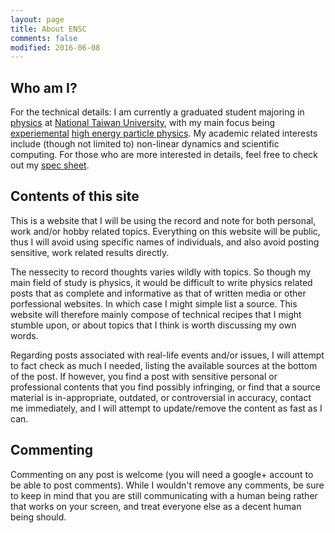 ```yaml
---
layout: page
title: About ENSC
comments: false
modified: 2016-06-08
---
```


## Who am I?

For the technical details: I am currently a graduated student majoring in [physics](https://en.wikipedia.org/wiki/Physics) at [National Taiwan University](http://www.ntu.edu.tw/english/), with my main focus being [experiemental](https://en.wikipedia.org/wiki/Experiment) [high energy particle physics](https://en.wikipedia.org/wiki/Particle_physics). My academic related interests include (though not limited to) non-linear dynamics and scientific computing. For those who are more interested in details, feel free to check out my [spec sheet]({{site.url}}/pages/spec/).


## Contents of this site

This is a website that I will be using the record and note for both personal, work and/or hobby related topics. Everything on this website will be public, thus I will avoid using specific names of individuals, and also avoid posting sensitive, work related results directly.

The nessecity to record thoughts varies wildly with topics. So though my main field of study is physics, it would be difficult to write physics related posts that as complete and informative as that of written media or other porfessional websites. In which case I might simple list a source. This website will therefore mainly compose of technical recipes that I might stumble upon, or about topics that I think is worth discussing my own words.

Regarding posts associated with real-life events and/or issues, I will attempt to fact check as much I needed, listing the available sources at the bottom of the post. If however, you find a post with sensitive personal or professional contents that you find possibly infringing, or find that a source material is in-appropriate, outdated, or controversial in accuracy, contact me immediately, and I will attempt to update/remove the content as fast as I can.


## Commenting
Commenting on any post is welcome (you will need a google+ account to be able to post comments). While I wouldn't remove any comments, be sure to keep in mind that you are still communicating with a human being rather that works on your screen, and treat everyone else as a decent human being should.
